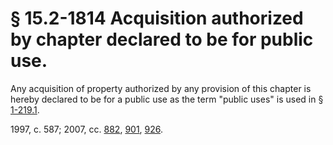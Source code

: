 # § 15.2-1814 Acquisition authorized by chapter declared to be for public use.

<p>Any acquisition of property authorized by any provision of this chapter is hereby declared to be for a public use as the term "public uses" is used in § <a href='http://law.lis.virginia.gov/vacode/1-219.1/'>1-219.1</a>.</p><p>1997, c. 587; 2007, cc. <a href='http://lis.virginia.gov/cgi-bin/legp604.exe?071+ful+CHAP0882'>882</a>, <a href='http://lis.virginia.gov/cgi-bin/legp604.exe?071+ful+CHAP0901'>901</a>, <a href='http://lis.virginia.gov/cgi-bin/legp604.exe?071+ful+CHAP0926'>926</a>.</p>
